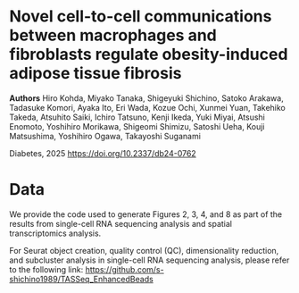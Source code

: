 # Novel cell-to-cell communications between macrophages and fibroblasts regulate obesity-induced adipose tissue fibrosis

**Authors**
Hiro Kohda, Miyako Tanaka, Shigeyuki Shichino, Satoko Arakawa, Tadasuke Komori, Ayaka Ito, Eri Wada, Kozue Ochi, Xunmei Yuan, Takehiko Takeda, Atsuhito Saiki, Ichiro Tatsuno, Kenji Ikeda, Yuki Miyai, Atsushi Enomoto, Yoshihiro Morikawa, Shigeomi Shimizu, Satoshi Ueha, Kouji Matsushima, Yoshihiro Ogawa, Takayoshi Suganami

Diabetes, 2025
https://doi.org/10.2337/db24-0762

# Data
We provide the code used to generate Figures 2, 3, 4, and 8 as part of the results from single-cell RNA sequencing analysis and spatial transcriptomics analysis.

For Seurat object creation, quality control (QC), dimensionality reduction, and subcluster analysis in single-cell RNA sequencing analysis, please refer to the following link: https://github.com/s-shichino1989/TASSeq_EnhancedBeads
